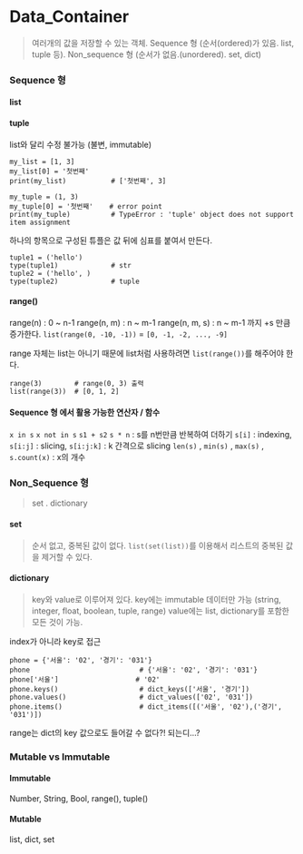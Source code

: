 # Data_Container
> 여러개의 값을 저장할 수 있는 객체. Sequence 형 (순서(ordered)가 있음. list, tuple 등). Non_sequence 형 (순서가 없음.(unordered). set, dict)

### Sequence 형
#### list

#### tuple
list와 달리 수정 불가능 (불변, immutable)
```
my_list = [1, 3]
my_list[0] = '첫번째'
print(my_list)           # ['첫번째', 3]

my_tuple = (1, 3)
my_tuple[0] = '첫번째'    # error point
print(my_tuple)          # TypeError : 'tuple' object does not support item assignment
```

하나의 항목으로 구성된 튜플은 값 뒤에 심표를 붙여서 만든다.
```
tuple1 = ('hello')
type(tuple1)             # str
tuple2 = ('hello', )
type(tuple2)             # tuple
```



#### range()
range(n) : 0 ~ n-1
range(n, m) : n ~ m-1
range(n, m, s) : n ~ m-1 까지 +s 만큼 증가한다. `list(range(0, -10, -1))` = `[0, -1, -2, ..., -9]`

range 자체는 list는 아니기 때문에 list처럼 사용하려면 `list(range())`를 해주어야 한다.
```
range(3)        # range(0, 3) 출력
list(range(3))  # [0, 1, 2]
```

#### Sequence 형 에서 활용 가능한 연산자 / 함수
`x in s`
`x not in s`
`s1 + s2`
`s * n` : s를 n번만큼 반복하여 더하기
`s[i]` : indexing, `s[i:j]` : slicing, `s[i:j:k]` : k 간격으로 slicing
`len(s)` , `min(s)` , `max(s)` , `s.count(x)` : x의 개수

### Non_Sequence 형
> set . dictionary
#### set
> 순서 없고, 중복된 값이 없다.
`list(set(list))`를 이용해서 리스트의 중복된 값을 제거할 수 있다.

#### dictionary
> key와 value로 이루어져 있다.
key에는 immutable 데이터만 가능 (string, integer, float, boolean, tuple, range)
value에는 list, dictionary를 포함한 모든 것이 가능.

index가 아니라 key로 접근

```
phone = {'서울': '02', '경기': '031'}
phone                           # {'서울': '02', '경기': '031'}
phone['서울']                   # '02'
phone.keys()                    # dict_keys(['서울', '경기'])
phone.values()                  # dict_values(['02', '031'])
phone.items()                   # dict_items([('서울', '02'),('경기', '031')])
```

range는 dict의 key 값으로도 들어갈 수 없다?! 되는디...?

### Mutable vs Immutable
#### Immutable
Number, String, Bool, range(), tuple()

#### Mutable
list, dict, set